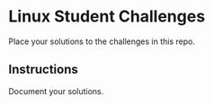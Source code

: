 # Linux Student Challenges

Place your solutions to the challenges in this repo.

## Instructions

Document your solutions.
